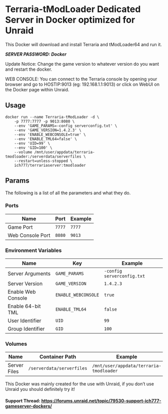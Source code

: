 # Terraria-tModLoader Dedicated Server in Docker optimized for Unraid

This Docker will download and install Terraria and tModLoader64 and run it. 

***SERVER PASSWORD: Docker***

Update Notice: Change the game version to whatever version do you want and restart the docker.

WEB CONSOLE: You can connect to the Terraria console by opening your browser and go to HOSTIP:9013 (eg: 192.168.1.1:9013) or click on WebUI on the Docker page within Unraid.

## Usage
```
docker run --name Terraria-tModLoader -d \
    -p 7777:7777 -p 9013:8080 \
    --env 'GAME_PARAMS=-config serverconfig.txt' \
    --env 'GAME_VERSION=1.4.2.3' \
    --env 'ENABLE_WEBCONSOLE=true' \
    --env 'ENABLE_TML64=false' \
    --env 'UID=99' \
    --env 'GID=100' \
    --volume /mnt/user/appdata/terraria-tmodloader:/serverdata/serverfiles \
    --restart=unless-stopped \
    ich777/terrariaserver:tmodloader
```

## Params
The following is a list of all the parameters and what they do.

### Ports
| Name             | Port   | Example |
| ---------------- | ------ | ------- |
| Game Port        | `7777` | `7777`  |
| Web Console Port | `8080` | `9013`  |

### Environment Variables
| Name               | Key                 | Example                    |
| ------------------ | ------------------- | -------------------------- |
| Server Arguments   | `GAME_PARAMS`       | `-config serverconfig.txt` |
| Server Version     | `GAME_VERSION`      | `1.4.2.3`                  |
| Enable Web Console | `ENABLE_WEBCONSOLE` | `true`                     |
| Enable 64-bit TML  | `ENABLE_TML64`      | `false`                    |
| User Identifier    | `UID`               | `99`                       |
| Group Identifier   | `GID`               | `100`                      |

### Volumes
| Name         | Container Path            | Example                                 |
| ------------ | ------------------------- | --------------------------------------- |
| Server Files | `/serverdata/serverfiles` | `/mnt/user/appdata/terraria-tmodloader` |

This Docker was mainly created for the use with Unraid, if you don’t use Unraid you should definitely try it!

#### Support Thread: https://forums.unraid.net/topic/79530-support-ich777-gameserver-dockers/